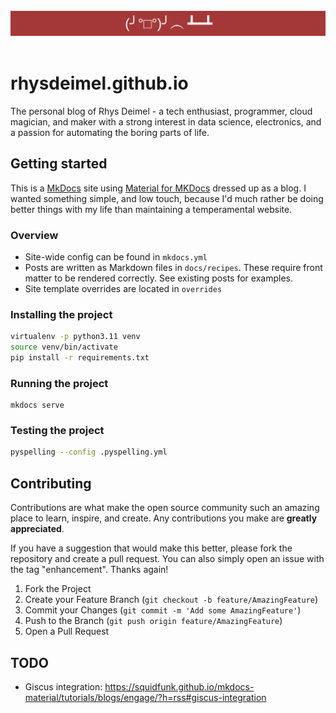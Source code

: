 <br />
<div align="center">
    <img src="content/extra/table_flip.png" alt="Logo">
</div>
<br />


# rhysdeimel.github.io
The personal blog of Rhys Deimel - a tech enthusiast, programmer, cloud magician,
and maker with a strong interest in data science, electronics, and a passion for automating the boring parts of life.

## Getting started
This is a [MkDocs](https://www.mkdocs.org/) site using [Material for MKDocs](https://squidfunk.github.io/mkdocs-material/)
dressed up as a blog. I wanted something simple, and low touch, because I'd much rather be doing better things with my 
life than maintaining a temperamental website.

### Overview
- Site-wide config can be found in `mkdocs.yml`
- Posts are written as Markdown files in `docs/recipes`.
  These require front matter to be rendered correctly.
  See existing posts for examples.
- Site template overrides are located in `overrides`


### Installing the project
```bash
virtualenv -p python3.11 venv
source venv/bin/activate
pip install -r requirements.txt
```

### Running the project
```
mkdocs serve
```

### Testing the project
```bash
pyspelling --config .pyspelling.yml
```

## Contributing
Contributions are what make the open source community such an amazing place to learn, inspire, and create. Any contributions you make are **greatly appreciated**.

If you have a suggestion that would make this better, please fork the repository and create a pull request. You can also simply open an issue with the tag "enhancement". Thanks again!

1. Fork the Project
2. Create your Feature Branch (`git checkout -b feature/AmazingFeature`)
3. Commit your Changes (`git commit -m 'Add some AmazingFeature'`)
4. Push to the Branch (`git push origin feature/AmazingFeature`)
5. Open a Pull Request

## TODO
- Giscus integration: https://squidfunk.github.io/mkdocs-material/tutorials/blogs/engage/?h=rss#giscus-integration